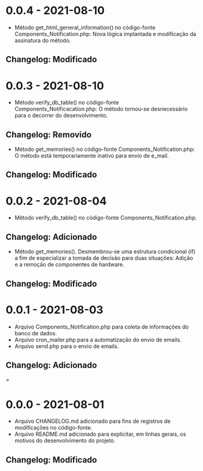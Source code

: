 # 0.0.4 - 2021-08-10
- Método get_html_general_information() no código-fonte Components_Notification.php: Nova lógica implantada e modificação da assinatura do método.
## Changelog: Modificado

# 0.0.3 - 2021-08-10
- Método verify_db_table() no código-fonte Components_Notificacation.php: O método tornou-se desnecessário para o decorrer do desenvolvimento.
## Changelog: Removido

- Método get_memories() no código-fonte Components_Notification.php: O método está temporariamente inativo para envio de e_mail. 
## Changelog: Modificado

# 0.0.2 - 2021-08-04
- Método verify_db_table() no código-fonte Components_Notification.php.
## Changelog: Adicionado

- Método get_memories(). Desmembrou-se uma estrutura condicional (if) a fim de especializar a tomada
de decisão para duas situações: Adição e a remoção de componentes de hardware.
## Changelog: Modificado

# 0.0.1 - 2021-08-03
- Arquivo Components_Notification.php para coleta de informações do banco de dados.
- Arquivo cron_mailer.php para a automatização do envio de emails.
- Arquivo send.php para o envio de emails.
## Changelog: Adicionado

=

# 0.0.0 - 2021-08-01
- Arquivo CHANGELOG.md adicionado para fins de registros de modificações no código-fonte.
- Arquivo README.md adicionado para explicitar, em linhas gerais, os motivos do  desenvolvimento do projeto.
## Changelog: Modificado
